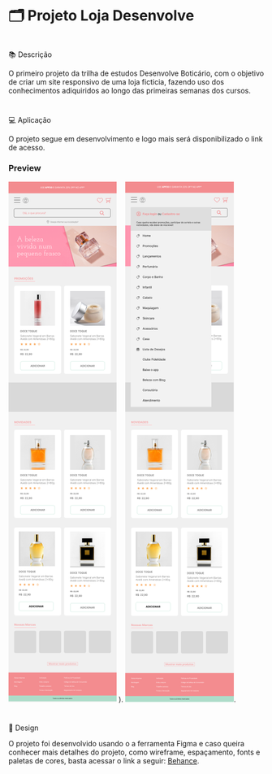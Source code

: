 <h1>🗂️ Projeto Loja Desenvolve</h1>

#


📚 Descrição

O primeiro projeto da trilha de estudos Desenvolve Boticário, com o objetivo de criar um site responsivo de uma loja ficticia, fazendo uso dos conhecimentos adiquiridos ao longo das primeiras semanas dos cursos.

#


💻 Aplicação

O projeto segue em desenvolvimento e logo mais será disponibilizado o link de acesso.

<h3>Preview</h3>



![image](https://github.com/nilfoj/Loja_Desenvolve/blob/main/aprenseta%C3%A7%C3%A3o_git/P%C3%A1gina%20Inicial%201.png?raw=true)
). ![Imagem_01](https://github.com/nilfoj/Loja_Desenvolve/blob/main/aprenseta%C3%A7%C3%A3o_git/P%C3%A1gina%20Inicial%20-%20Menu%201.png?raw=true).



#


🎨 Design

O projeto foi desenvolvido usando o a ferramenta Figma e caso queira conhecer mais detalhes do projeto, como wireframe, espaçamento, fonts e paletas de cores, basta acessar o link a seguir: [Behance](#).
